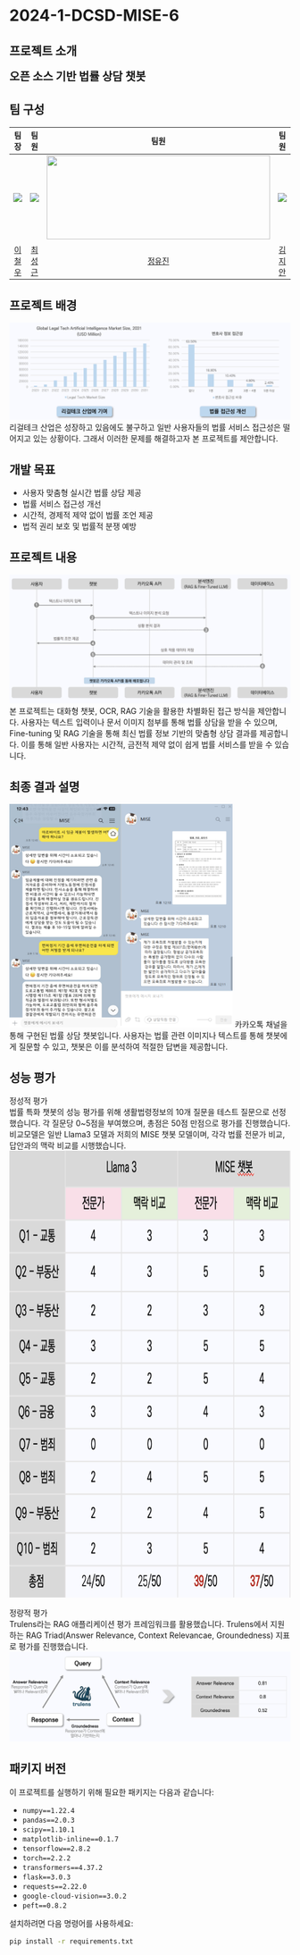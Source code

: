 # 2024-1-DCSD-MISE-6

## 프로젝트 소개
<span style="font-size: 20px;"><b>오픈 소스 기반 법률 상담 챗봇</b></span>


<h2>팀 구성</h2>

|                   팀장                    |                     팀원                     |                              팀원                               |                               팀원                                |
| :-----------------------------------------: | :--------------------------------------------: | :-------------------------------------------------------------: | :-------------------------------------------------------------: |
| ![](https://github.com/lee-cheolwoo.png?size=100) | ![](https://github.com/seonggeuns.png?size=100) | <img src="https://github.com/y8jinn.png" width="400px" height="150px"/> | <img src="https://github.com/JianKim3293.png?size=100"> |
|     [이철우](https://github.com/lee-cheolwoo)     |     [최성근](https://github.com/seonggeuns)     |           [정유진](https://github.com/y8jinn)            |           [김지안](https://github.com/JianKim3293)            |

## 프로젝트 배경
![background](images/readme_image1.png)
리걸테크 산업은 성장하고 있음에도 불구하고 일반 사용자들의 법률 서비스 접근성은 떨어지고 있는 상황이다. 
그래서 이러한 문제를 해결하고자 본 프로젝트를 제안합니다.


## 개발 목표

- 사용자 맞춤형 실시간 법률 상담 제공
- 법률 서비스 접근성 개선
- 시간적, 경제적 제약 없이 법률 조언 제공
- 법적 권리 보호 및 법률적 분쟁 예방

## 프로젝트 내용
![project content](images/readme_image2.png)
본 프로젝트는 대화형 챗봇, OCR, RAG 기술을 활용한 차별화된 접근 방식을 제안합니다. 사용자는 텍스트 입력이나 문서 이미지 첨부를 통해 법률 상담을 받을 수 있으며, Fine-tuning 및 RAG 기술을 통해 최신 법률 정보 기반의 맞춤형 상담 결과를 제공합니다. 이를 통해 일반 사용자는 시간적, 금전적 제약 없이 쉽게 법률 서비스를 받을 수 있습니다.

## 최종 결과 설명
<img src="images/readme_image3.png" alt="result" width="400" height="400">  
카카오톡 채널을 통해 구현된 법률 상담 챗봇입니다. 사용자는 법률 관련 이미지나 텍스트를 통해 챗봇에게 질문할 수 있고, 챗봇은 이를 분석하여 적절한 답변을 제공합니다.

## 성능 평가
정성적 평가  
법률 특화 챗봇의 성능 평가를 위해 생활법령정보의 10개 질문을 테스트 질문으로 선정했습니다. 각 질문당 0~5점을 부여했으며, 총점은 50점 만점으로 평가를 진행했습니다. 비교모델은 일반 Llama3 모델과 저희의 MISE 챗봇 모델이며, 각각 법률 전문가 비교, 답안과의 맥락 비교를 시행했습니다.
<img src="images/readme_image4.png" alt="result" width="600" height="800"> 

정량적 평가  
Trulens라는 RAG 애플리케이션 평가 프레임워크를 활용했습니다. Trulens에서 지원하는 RAG Triad(Answer Relevance, Context Relevancae, Groundedness) 지표로 평가를 진행했습니다.
![project content](images/readme_image5.png)

## 패키지 버전

이 프로젝트를 실행하기 위해 필요한 패키지는 다음과 같습니다:
- `numpy==1.22.4`
- `pandas==2.0.3`
- `scipy==1.10.1`
- `matplotlib-inline==0.1.7`
- `tensorflow==2.8.2`
- `torch==2.2.2`
- `transformers==4.37.2`
- `flask==3.0.3`
- `requests==2.22.0`
- `google-cloud-vision==3.0.2`
- `peft==0.8.2`

설치하려면 다음 명령어를 사용하세요:
```sh
pip install -r requirements.txt
